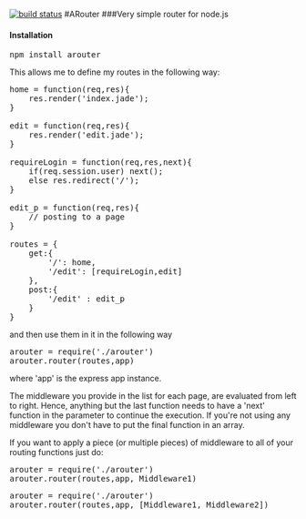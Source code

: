 [![build status](https://secure.travis-ci.org/radicality/arouter.png)](http://travis-ci.org/radicality/arouter)
#ARouter
###Very simple router for node.js

#### Installation

<pre>
npm install arouter	
</pre>

This allows me to define my routes in the following way:

<pre>
home = function(req,res){
	res.render('index.jade');
}

edit = function(req,res){
	res.render('edit.jade');
}

requireLogin = function(req,res,next){
	if(req.session.user) next();
	else res.redirect('/');
}

edit_p = function(req,res){
	// posting to a page
}
	
routes = {
	get:{
		'/': home,
		'/edit': [requireLogin,edit]
	},
	post:{
		'/edit' : edit_p
	}
}
</pre>

and then use them in it in the following way

<pre>
arouter = require('./arouter')
arouter.router(routes,app)
</pre>

where 'app' is the express app instance.

The middleware you provide in the list for each page, are evaluated from left to right.
Hence, anything but the last function needs to have a 'next' function in the parameter to continue the execution.
If you're not using any middleware you don't have to put the final function in an array.

If you want to apply a piece (or multiple pieces) of middleware to all of your routing functions just do:

<pre>
arouter = require('./arouter')
arouter.router(routes,app, Middleware1)
</pre>

<pre>
arouter = require('./arouter')
arouter.router(routes,app, [Middleware1, Middleware2])
</pre>

